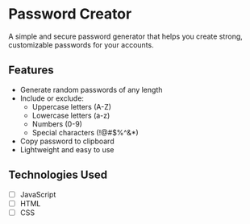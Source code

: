 # Password Creator

A simple and secure password generator that helps you create strong, customizable passwords for your accounts.

## Features

- Generate random passwords of any length
- Include or exclude:
  - Uppercase letters (A-Z)
  - Lowercase letters (a-z)
  - Numbers (0-9)
  - Special characters (!@#$%^&*)
- Copy password to clipboard 
- Lightweight and easy to use

## Technologies Used

- [ ] JavaScript 
- [ ] HTML
- [ ] CSS 
